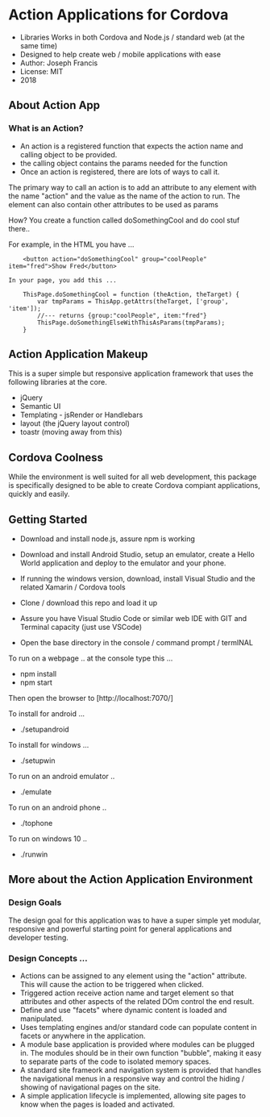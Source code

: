 # Action Applications for Cordova
* Libraries Works in both Cordova and Node.js / standard web (at the same time)
* Designed to help create web / mobile applications with ease
* Author: Joseph Francis
* License: MIT
* 2018

## About Action App  

### What is an Action?
 - An action is a registered function that expects the action name and calling object to be provided.
 - the calling object contains the params needed for the function
 - Once an action is registered, there are lots of ways to call it.

The primary way to call an action is to add an attribute to any element with the name "action" and the value as the name of the action to run.  The element can also contain other attributes to be used as params

How? You create a function called doSomethingCool and do cool stuf there..

For example, in the HTML you have ... 
```
    <button action="doSomethingCool" group="coolPeople" item="fred">Show Fred</button>
```


    In your page, you add this ...
```
    ThisPage.doSomethingCool = function (theAction, theTarget) {
        var tmpParams = ThisApp.getAttrs(theTarget, ['group', 'item']);
        //--- returns {group:"coolPeople", item:"fred"}
        ThisPage.doSomethingElseWithThisAsParams(tmpParams);    
    }
```

## Action Application Makeup
This is a super simple but responsive application framework that uses the following libraries at the core.
* jQuery
* Semantic UI
* Templating - jsRender or Handlebars
* layout (the jQuery layout control)
* toastr (moving away from this)

## Cordova Coolness
While the environment is well suited for all web development, this package is specifically designed to be able to create Cordova compiant applications, quickly and easily.

## Getting Started
* Download and install node.js, assure npm is working
* Download and install Android Studio, setup an emulator, create a Hello World application and deploy to the emulator and your phone.
* If running the windows version, download, install Visual Studio and the related Xamarin / Cordova tools

* Clone / download this repo and load it up
* Assure you have Visual Studio Code or similar web IDE with GIT and Terminal capacity (just use VSCode)

* Open the base directory in the console / command prompt / termINAL

To run on a webpage .. at the console type this ...
- npm install
- npm start

Then open the browser to
[http://localhost:7070/]

To install for android ...
 - ./setupandroid

To install for windows ...
 - ./setupwin
 
To run on an android emulator ..
 - ./emulate

To run on an android phone ..
 - ./tophone

To run on windows 10 ..
 - ./runwin


## More about the Action Application Environment

### Design Goals
The design goal for this application was to have a super simple yet modular, responsive and powerful starting point for general applications and developer testing.

### Design Concepts ...
* Actions can be assigned to any element using the "action" attribute.  This will cause the action to be triggered when clicked. 
* Triggered action receive action name and  target element so that attributes and other aspects of the related DOm  control the end result.
* Define and use "facets" where dynamic content is loaded and manipulated.
* Uses templating engines and/or standard code can populate content in facets or anywhere in the application.
* A module base application is provided where modules can be plugged in.  The modules should be in their own function "bubble", making it easy to separate parts of the code to isolated memory spaces.
* A standard site frameork and navigation system is provided that handles the navigational menus in a responsive way and control the hiding / showing of navigational pages on the site.
* A simple application lifecycle is implemented, allowing site pages to know when the pages is loaded and activated.



